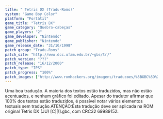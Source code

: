 ```yaml
---
title: " Tetris DX (Tradu-Roms)"
system: "Game Boy Color"
platform: "Portátil"
game_title: "Tetris DX"
game_category: "Quebra-cabeças"
game_players: "2"
game_developer: "Nintendo"
game_publisher: "Nintendo"
game_release_date: "31/10/1998"
patch_group: "Tradu-Roms"
patch_site: "http://www.dcc.ufam.edu.br/~gbs/tr/"
patch_version: "???"
patch_release: "16/12/2000"
patch_type: "IPS"
patch_progress: "100%"
patch_images: ["http://www.romhackers.org/imagens/traducoes/%5BGBC%5D%20Tetris%20DX%20-%20Tradu-Roms%20-%201.png","http://www.romhackers.org/imagens/traducoes/%5BGBC%5D%20Tetris%20DX%20-%20Tradu-Roms%20-%202.png","http://www.romhackers.org/imagens/traducoes/%5BGBC%5D%20Tetris%20DX%20-%20Tradu-Roms%20-%203.png"]
---
```

Uma boa tradução. A maioria dos textos estão traduzidos, mas não estão acentuados, e nenhum gráfico foi editado. Apesar do tradutor afirmar que 100% dos textos estão traduzidos, é possível notar vários elementos textuais sem tradução.ATENÇÃO:Esta tradução deve ser aplicada na ROM original Tetris DX (JU) [C][!].gbc, com CRC32 69989152.